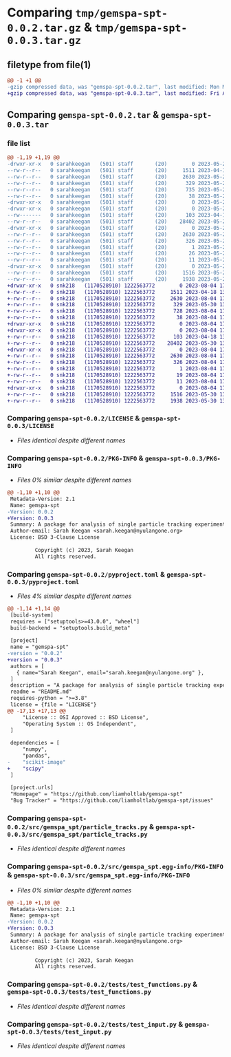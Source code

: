 # Comparing `tmp/gemspa-spt-0.0.2.tar.gz` & `tmp/gemspa-spt-0.0.3.tar.gz`

## filetype from file(1)

```diff
@@ -1 +1 @@
-gzip compressed data, was "gemspa-spt-0.0.2.tar", last modified: Mon May 29 18:00:32 2023, max compression
+gzip compressed data, was "gemspa-spt-0.0.3.tar", last modified: Fri Aug  4 17:17:03 2023, max compression
```

## Comparing `gemspa-spt-0.0.2.tar` & `gemspa-spt-0.0.3.tar`

### file list

```diff
@@ -1,19 +1,19 @@
-drwxr-xr-x   0 sarahkeegan   (501) staff       (20)        0 2023-05-29 18:00:32.854575 gemspa-spt-0.0.2/
--rw-r--r--   0 sarahkeegan   (501) staff       (20)     1511 2023-04-13 14:56:39.000000 gemspa-spt-0.0.2/LICENSE
--rw-r--r--   0 sarahkeegan   (501) staff       (20)     2630 2023-05-29 18:00:32.854416 gemspa-spt-0.0.2/PKG-INFO
--rw-r--r--   0 sarahkeegan   (501) staff       (20)      329 2023-05-27 19:14:13.000000 gemspa-spt-0.0.2/README.md
--rw-r--r--   0 sarahkeegan   (501) staff       (20)      735 2023-05-29 17:58:03.000000 gemspa-spt-0.0.2/pyproject.toml
--rw-r--r--   0 sarahkeegan   (501) staff       (20)       38 2023-05-29 18:00:32.854621 gemspa-spt-0.0.2/setup.cfg
-drwxr-xr-x   0 sarahkeegan   (501) staff       (20)        0 2023-05-29 18:00:32.851144 gemspa-spt-0.0.2/src/
-drwxr-xr-x   0 sarahkeegan   (501) staff       (20)        0 2023-05-29 18:00:32.852181 gemspa-spt-0.0.2/src/gemspa_spt/
--rw-------   0 sarahkeegan   (501) staff       (20)      103 2023-04-13 15:17:17.000000 gemspa-spt-0.0.2/src/gemspa_spt/__init__.py
--rw-r--r--   0 sarahkeegan   (501) staff       (20)    28402 2023-05-29 17:25:20.000000 gemspa-spt-0.0.2/src/gemspa_spt/particle_tracks.py
-drwxr-xr-x   0 sarahkeegan   (501) staff       (20)        0 2023-05-29 18:00:32.853504 gemspa-spt-0.0.2/src/gemspa_spt.egg-info/
--rw-r--r--   0 sarahkeegan   (501) staff       (20)     2630 2023-05-29 18:00:32.000000 gemspa-spt-0.0.2/src/gemspa_spt.egg-info/PKG-INFO
--rw-r--r--   0 sarahkeegan   (501) staff       (20)      326 2023-05-29 18:00:32.000000 gemspa-spt-0.0.2/src/gemspa_spt.egg-info/SOURCES.txt
--rw-r--r--   0 sarahkeegan   (501) staff       (20)        1 2023-05-29 18:00:32.000000 gemspa-spt-0.0.2/src/gemspa_spt.egg-info/dependency_links.txt
--rw-r--r--   0 sarahkeegan   (501) staff       (20)       26 2023-05-29 18:00:32.000000 gemspa-spt-0.0.2/src/gemspa_spt.egg-info/requires.txt
--rw-r--r--   0 sarahkeegan   (501) staff       (20)       11 2023-05-29 18:00:32.000000 gemspa-spt-0.0.2/src/gemspa_spt.egg-info/top_level.txt
-drwxr-xr-x   0 sarahkeegan   (501) staff       (20)        0 2023-05-29 18:00:32.854024 gemspa-spt-0.0.2/tests/
--rw-r--r--   0 sarahkeegan   (501) staff       (20)     1516 2023-05-29 17:55:25.000000 gemspa-spt-0.0.2/tests/test_functions.py
--rw-r--r--   0 sarahkeegan   (501) staff       (20)     1938 2023-05-29 17:55:25.000000 gemspa-spt-0.0.2/tests/test_input.py
+drwxr-xr-x   0 snk218   (1170528910) 1222563772        0 2023-08-04 17:17:03.890541 gemspa-spt-0.0.3/
+-rw-r--r--   0 snk218   (1170528910) 1222563772     1511 2023-04-18 13:13:22.000000 gemspa-spt-0.0.3/LICENSE
+-rw-r--r--   0 snk218   (1170528910) 1222563772     2630 2023-08-04 17:17:03.890282 gemspa-spt-0.0.3/PKG-INFO
+-rw-r--r--   0 snk218   (1170528910) 1222563772      329 2023-05-30 13:18:00.000000 gemspa-spt-0.0.3/README.md
+-rw-r--r--   0 snk218   (1170528910) 1222563772      728 2023-08-04 17:14:39.000000 gemspa-spt-0.0.3/pyproject.toml
+-rw-r--r--   0 snk218   (1170528910) 1222563772       38 2023-08-04 17:17:03.890626 gemspa-spt-0.0.3/setup.cfg
+drwxr-xr-x   0 snk218   (1170528910) 1222563772        0 2023-08-04 17:17:03.883232 gemspa-spt-0.0.3/src/
+drwxr-xr-x   0 snk218   (1170528910) 1222563772        0 2023-08-04 17:17:03.885851 gemspa-spt-0.0.3/src/gemspa_spt/
+-rw-r--r--   0 snk218   (1170528910) 1222563772      103 2023-04-18 13:13:22.000000 gemspa-spt-0.0.3/src/gemspa_spt/__init__.py
+-rw-r--r--   0 snk218   (1170528910) 1222563772    28402 2023-05-30 13:18:00.000000 gemspa-spt-0.0.3/src/gemspa_spt/particle_tracks.py
+drwxr-xr-x   0 snk218   (1170528910) 1222563772        0 2023-08-04 17:17:03.888523 gemspa-spt-0.0.3/src/gemspa_spt.egg-info/
+-rw-r--r--   0 snk218   (1170528910) 1222563772     2630 2023-08-04 17:17:03.000000 gemspa-spt-0.0.3/src/gemspa_spt.egg-info/PKG-INFO
+-rw-r--r--   0 snk218   (1170528910) 1222563772      326 2023-08-04 17:17:03.000000 gemspa-spt-0.0.3/src/gemspa_spt.egg-info/SOURCES.txt
+-rw-r--r--   0 snk218   (1170528910) 1222563772        1 2023-08-04 17:17:03.000000 gemspa-spt-0.0.3/src/gemspa_spt.egg-info/dependency_links.txt
+-rw-r--r--   0 snk218   (1170528910) 1222563772       19 2023-08-04 17:17:03.000000 gemspa-spt-0.0.3/src/gemspa_spt.egg-info/requires.txt
+-rw-r--r--   0 snk218   (1170528910) 1222563772       11 2023-08-04 17:17:03.000000 gemspa-spt-0.0.3/src/gemspa_spt.egg-info/top_level.txt
+drwxr-xr-x   0 snk218   (1170528910) 1222563772        0 2023-08-04 17:17:03.889632 gemspa-spt-0.0.3/tests/
+-rw-r--r--   0 snk218   (1170528910) 1222563772     1516 2023-05-30 13:18:00.000000 gemspa-spt-0.0.3/tests/test_functions.py
+-rw-r--r--   0 snk218   (1170528910) 1222563772     1938 2023-05-30 13:18:00.000000 gemspa-spt-0.0.3/tests/test_input.py
```

### Comparing `gemspa-spt-0.0.2/LICENSE` & `gemspa-spt-0.0.3/LICENSE`

 * *Files identical despite different names*

### Comparing `gemspa-spt-0.0.2/PKG-INFO` & `gemspa-spt-0.0.3/PKG-INFO`

 * *Files 0% similar despite different names*

```diff
@@ -1,10 +1,10 @@
 Metadata-Version: 2.1
 Name: gemspa-spt
-Version: 0.0.2
+Version: 0.0.3
 Summary: A package for analysis of single particle tracking experiments
 Author-email: Sarah Keegan <sarah.keegan@nyulangone.org>
 License: BSD 3-Clause License
         
         Copyright (c) 2023, Sarah Keegan
         All rights reserved.
```

### Comparing `gemspa-spt-0.0.2/pyproject.toml` & `gemspa-spt-0.0.3/pyproject.toml`

 * *Files 4% similar despite different names*

```diff
@@ -1,14 +1,14 @@
 [build-system]
 requires = ["setuptools>=43.0.0", "wheel"]
 build-backend = "setuptools.build_meta"
 
 [project]
 name = "gemspa-spt"
-version = "0.0.2"
+version = "0.0.3"
 authors = [
   { name="Sarah Keegan", email="sarah.keegan@nyulangone.org" },
 ]
 description = "A package for analysis of single particle tracking experiments"
 readme = "README.md"
 requires-python = ">=3.8"
 license = {file = "LICENSE"}
@@ -17,13 +17,13 @@
     "License :: OSI Approved :: BSD License",
     "Operating System :: OS Independent",
 ]
 
 dependencies = [
     "numpy",
     "pandas",
-    "scikit-image"
+    "scipy"
 ]
 
 [project.urls]
 "Homepage" = "https://github.com/liamholtlab/gemspa-spt"
 "Bug Tracker" = "https://github.com/liamholtlab/gemspa-spt/issues"
```

### Comparing `gemspa-spt-0.0.2/src/gemspa_spt/particle_tracks.py` & `gemspa-spt-0.0.3/src/gemspa_spt/particle_tracks.py`

 * *Files identical despite different names*

### Comparing `gemspa-spt-0.0.2/src/gemspa_spt.egg-info/PKG-INFO` & `gemspa-spt-0.0.3/src/gemspa_spt.egg-info/PKG-INFO`

 * *Files 0% similar despite different names*

```diff
@@ -1,10 +1,10 @@
 Metadata-Version: 2.1
 Name: gemspa-spt
-Version: 0.0.2
+Version: 0.0.3
 Summary: A package for analysis of single particle tracking experiments
 Author-email: Sarah Keegan <sarah.keegan@nyulangone.org>
 License: BSD 3-Clause License
         
         Copyright (c) 2023, Sarah Keegan
         All rights reserved.
```

### Comparing `gemspa-spt-0.0.2/tests/test_functions.py` & `gemspa-spt-0.0.3/tests/test_functions.py`

 * *Files identical despite different names*

### Comparing `gemspa-spt-0.0.2/tests/test_input.py` & `gemspa-spt-0.0.3/tests/test_input.py`

 * *Files identical despite different names*

